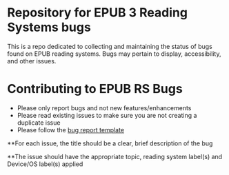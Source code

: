 
# Repository for EPUB 3 Reading Systems bugs

This is a repo dedicated to collecting and maintaining the status of bugs found on EPUB reading systems. Bugs may pertain to display, accessibility, and other issues.

# Contributing to EPUB RS Bugs
* Please only report bugs and not new features/enhancements
* Please read existing issues to make sure you are not creating a duplicate issue
* Please follow the [bug report template](https://github.com/w3c/epub-rs-bugs/blob/master/bug-report-template.md) 

**For each issue, the title should be a clear, brief description of the bug

**The issue should have the appropriate topic, reading system label(s) and Device/OS label(s) applied
